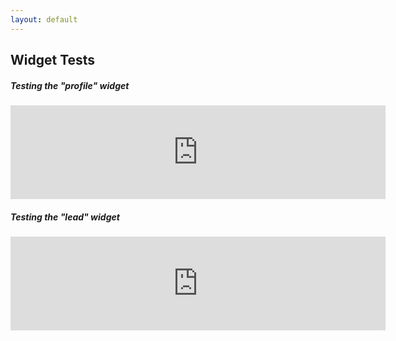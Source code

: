 ```yaml
---
layout: default
---
```


## Widget Tests

##### Testing the "profile" widget

<iframe src="http://mortgage.lfhsdev.com/widget/profile/pid/" width="600" frameborder="0"></iframe>

##### Testing the "lead" widget

<iframe src="http://mortgage.lfhsdev.com/widget/lead/pid/" width="600" frameborder="0"></iframe>